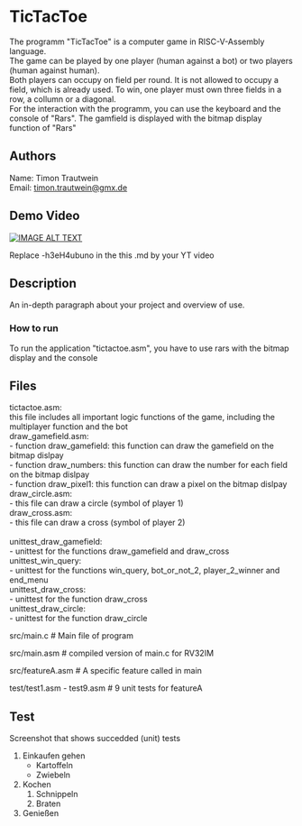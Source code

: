 # TicTacToe

The programm "TicTacToe" is a computer game in RISC-V-Assembly language.<br>
The game can be played by one player (human against a bot) or two players (human against human). <br>
Both players can occupy on field per round. It is not allowed to occupy a field, which is already used. To win, one player must own three fields in a row, a collumn or a diagonal.<br>
For the interaction with the programm, you can use the keyboard and the console of "Rars". The gamfield is displayed with the bitmap display function of "Rars"

## Authors

Name: Timon Trautwein <br>
Email: timon.trautwein@gmx.de

## Demo Video

[![IMAGE ALT TEXT](http://img.youtube.com/vi/-h3eH4ubuno/0.jpg)](http://www.youtube.com/watch?v=-h3eH4ubuno "Video Title")

Replace -h3eH4ubuno in the this .md by your YT video

## Description

An in-depth paragraph about your project and overview of use.



### How to run

To run the application "tictactoe.asm", you have to use rars with the bitmap display and the console

## Files
tictactoe.asm:<br>
    this file includes all important logic functions of the game, including the multiplayer function and the bot<br>
draw_gamefield.asm:<br>
      - function draw_gamefield: this function can draw the gamefield on the bitmap dislpay<br>
      - function draw_numbers: this function can draw the number for each field on the bitmap dislpay<br>
      - function draw_pixel1: this function can draw a pixel on the bitmap dislpay<br>
draw_circle.asm:<br>
      - this file can draw a circle (symbol of player 1)<br>
draw_cross.asm:<br>
      - this file can draw a cross (symbol of player 2)<br>
      <br>
unittest_draw_gamefield:<br>
      - unittest for the functions draw_gamefield and draw_cross<br>
unittest_win_query:<br>
      - unittest for the functions win_query, bot_or_not_2, player_2_winner and end_menu<br>
unittest_draw_cross:<br>
      - unittest for the function draw_cross<br>
unittest_draw_circle:<br>
      - unittest for the function draw_circle<br>
     
     
src/main.c   # Main file of program

src/main.asm # compiled version of main.c for RV32IM

src/featureA.asm # A specific feature called in main

test/test1.asm - test9.asm # 9 unit tests for featureA


## Test
Screenshot that shows succedded (unit) tests 


1. Einkaufen gehen
    - Kartoffeln
    - Zwiebeln
2. Kochen
	1. Schnippeln
	2. Braten
3. Genießen

